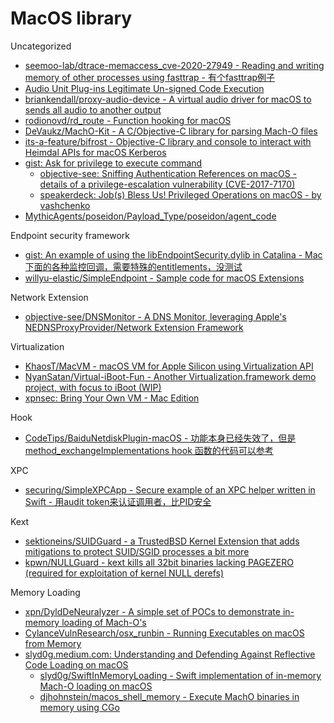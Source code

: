 # MacOS library

Uncategorized

* [seemoo-lab/dtrace-memaccess_cve-2020-27949 - Reading and writing memory of other processes using fasttrap - 有个fasttrap例子](https://github.com/seemoo-lab/dtrace-memaccess_cve-2020-27949)
* [Audio Unit Plug-ins Legitimate Un-signed Code Execution](https://posts.specterops.io/audio-unit-plug-ins-896d3434a882)
* [briankendall/proxy-audio-device - A virtual audio driver for macOS to sends all audio to another output](https://github.com/briankendall/proxy-audio-device)
* [rodionovd/rd_route - Function hooking for macOS](https://github.com/rodionovd/rd_route)
* [DeVaukz/MachO-Kit - A C/Objective-C library for parsing Mach-O files](https://github.com/DeVaukz/MachO-Kit)
* [its-a-feature/bifrost - Objective-C library and console to interact with Heimdal APIs for macOS Kerberos](https://github.com/its-a-feature/bifrost)
* [gist: Ask for privilege to execute command](https://gist.github.com/TomLiu/5811875)
  * [objective-see: Sniffing Authentication References on macOS - details of a privilege-escalation vulnerability (CVE-2017-7170)](https://objective-see.com/blog/blog_0x55.html)
  * [speakerdeck: Job(s) Bless Us! Privileged Operations on macOS - by vashchenko](https://speakerdeck.com/vashchenko/job-s-bless-us-privileged-operations-on-macos?slide=44)
* [MythicAgents/poseidon/Payload_Type/poseidon/agent_code](https://github.com/MythicAgents/poseidon/tree/master/Payload_Type/poseidon/agent_code)

Endpoint security framework

* [gist: An example of using the libEndpointSecurity.dylib in Catalina - Mac下面的各种监控回调，需要特殊的entitlements，没测试](https://gist.github.com/knightsc/4678757164b2c63a58856a1acb3dd17e)
* [willyu-elastic/SimpleEndpoint - Sample code for macOS Extensions](https://github.com/willyu-elastic/SimpleEndpoint)

Network Extension

* [objective-see/DNSMonitor - A DNS Monitor, leveraging Apple's NEDNSProxyProvider/Network Extension Framework](https://github.com/objective-see/DNSMonitor)

Virtualization

* [KhaosT/MacVM - macOS VM for Apple Silicon using Virtualization API](https://github.com/KhaosT/MacVM)
* [NyanSatan/Virtual-iBoot-Fun - Another Virtualization.framework demo project, with focus to iBoot (WIP)](https://github.com/NyanSatan/Virtual-iBoot-Fun)
* [xpnsec: Bring Your Own VM - Mac Edition](https://blog.xpnsec.com/bring-your-own-vm-mac-edition/)

Hook

* [CodeTips/BaiduNetdiskPlugin-macOS - 功能本身已经失效了，但是 method_exchangeImplementations hook 函数的代码可以参考](https://github.com/CodeTips/BaiduNetdiskPlugin-macOS)

XPC

* [securing/SimpleXPCApp - Secure example of an XPC helper written in Swift - 用audit token来认证调用者，比PID安全](https://github.com/securing/SimpleXPCApp)

Kext

* [sektioneins/SUIDGuard - a TrustedBSD Kernel Extension that adds mitigations to protect SUID/SGID processes a bit more](https://github.com/sektioneins/SUIDGuard)
* [kpwn/NULLGuard - kext kills all 32bit binaries lacking PAGEZERO (required for exploitation of kernel NULL derefs)](https://github.com/kpwn/NULLGuard)

Memory Loading

* [xpn/DyldDeNeuralyzer - A simple set of POCs to demonstrate in-memory loading of Mach-O's](https://github.com/xpn/DyldDeNeuralyzer)
* [CylanceVulnResearch/osx_runbin - Running Executables on macOS from Memory](https://github.com/CylanceVulnResearch/osx_runbin)
* [slyd0g.medium.com: Understanding and Defending Against Reflective Code Loading on macOS](https://slyd0g.medium.com/understanding-and-defending-against-reflective-code-loading-on-macos-e2e83211e48f)
  * [slyd0g/SwiftInMemoryLoading - Swift implementation of in-memory Mach-O loading on macOS](https://github.com/slyd0g/SwiftInMemoryLoading)
  * [djhohnstein/macos_shell_memory - Execute MachO binaries in memory using CGo](https://github.com/djhohnstein/macos_shell_memory)
